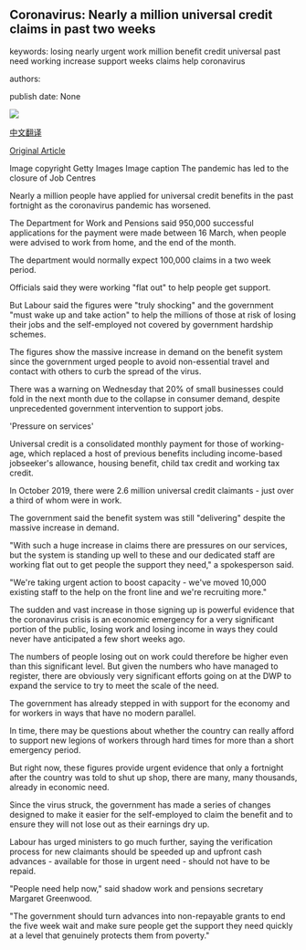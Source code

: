 ## Coronavirus: Nearly a million universal credit claims in past two weeks

keywords: losing nearly urgent work million benefit credit universal past need working increase support weeks claims help coronavirus

authors: 

publish date: None

![](https://ichef.bbci.co.uk/news/1024/branded_news/4F07/production/_111513202_hi014540490.jpg)

[中文翻译](Coronavirus%3A%20Nearly%20a%20million%20universal%20credit%20claims%20in%20past%20two%20weeks_zh.md)

[Original Article](https://www.bbc.com/news/uk-politics-52129128)

Image copyright Getty Images Image caption The pandemic has led to the closure of Job Centres

Nearly a million people have applied for universal credit benefits in the past fortnight as the coronavirus pandemic has worsened.

The Department for Work and Pensions said 950,000 successful applications for the payment were made between 16 March, when people were advised to work from home, and the end of the month.

The department would normally expect 100,000 claims in a two week period.

Officials said they were working "flat out" to help people get support.

But Labour said the figures were "truly shocking" and the government "must wake up and take action" to help the millions of those at risk of losing their jobs and the self-employed not covered by government hardship schemes.

The figures show the massive increase in demand on the benefit system since the government urged people to avoid non-essential travel and contact with others to curb the spread of the virus.

There was a warning on Wednesday that 20% of small businesses could fold in the next month due to the collapse in consumer demand, despite unprecedented government intervention to support jobs.

'Pressure on services'

Universal credit is a consolidated monthly payment for those of working-age, which replaced a host of previous benefits including income-based jobseeker's allowance, housing benefit, child tax credit and working tax credit.

In October 2019, there were 2.6 million universal credit claimants - just over a third of whom were in work.

The government said the benefit system was still "delivering" despite the massive increase in demand.

"With such a huge increase in claims there are pressures on our services, but the system is standing up well to these and our dedicated staff are working flat out to get people the support they need," a spokesperson said.

"We're taking urgent action to boost capacity - we've moved 10,000 existing staff to the help on the front line and we're recruiting more."

The sudden and vast increase in those signing up is powerful evidence that the coronavirus crisis is an economic emergency for a very significant portion of the public, losing work and losing income in ways they could never have anticipated a few short weeks ago.

The numbers of people losing out on work could therefore be higher even than this significant level. But given the numbers who have managed to register, there are obviously very significant efforts going on at the DWP to expand the service to try to meet the scale of the need.

The government has already stepped in with support for the economy and for workers in ways that have no modern parallel.

In time, there may be questions about whether the country can really afford to support new legions of workers through hard times for more than a short emergency period.

But right now, these figures provide urgent evidence that only a fortnight after the country was told to shut up shop, there are many, many thousands, already in economic need.

Since the virus struck, the government has made a series of changes designed to make it easier for the self-employed to claim the benefit and to ensure they will not lose out as their earnings dry up.

Labour has urged ministers to go much further, saying the verification process for new claimants should be speeded up and upfront cash advances - available for those in urgent need - should not have to be repaid.

"People need help now," said shadow work and pensions secretary Margaret Greenwood.

"The government should turn advances into non-repayable grants to end the five week wait and make sure people get the support they need quickly at a level that genuinely protects them from poverty."